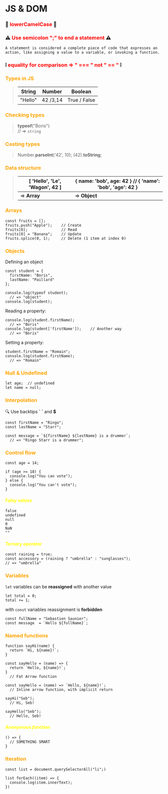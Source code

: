 # JS & DOM

### :camel: <span style="color:red;">**lowerCamelCase**</span> :camel:

### :warning: <span style="color:red;">Use **semicolon ";"** to end a statement</span> :warning:

    A statement is considered a complete piece of code that expresses an action, like assigning a value to a variable, or invoking a function.

### :grey_exclamation: <span style="color:red;">equality for comparison => " === " not " == "</span> :grey_exclamation:

### <span style="color:orange;">Types in JS</span>

>| String | Number | Boolean |
>|--------|--------|---------|
>| "Hello" | 42 /3,14 | True / False |

### <span style="color:orange;">Checking types</span>

>**typeof**("Boris")<br>
>// => `string`

### <span style="color:orange;">Casting types</span>

>Number.**parseInt**('42', 10);
(42).**toString**;

### <span style="color:orange;">Data structure</span>

>| [ 'Hello', 'Le', 'Wagon', 42 ] | { name: 'bob', age: 42 } // { 'name': 'bob', 'age': 42 }
>|--------------------------------|--------------------------------------------------------|
>| => **Array** | => **Object** |

### <span style="color:orange;">Arrays</span>

    const fruits = [];
    fruits.push("Apple");    // Create
    fruits[0];               // Read
    fruits[0] = "Banana";    // Update
    fruits.splice(0, 1);     // Delete (1 item at index 0)

### <span style="color:orange;">Objects</span>

Defining an object

    const student = {
      firstName: "Boris",
      lastName: "Paillard"
    };

    console.log(typeof student);
      // => "object"
    console.log(student);

Reading a property:

    console.log(student.firstName);
      // => "Boris"
    console.log(student['firstName']);    // Another way
      // => "Boris"

Setting a property:

    student.firstName = "Romain";
    console.log(student.firstName);
      // => "Romain"

### <span style="color:orange;">Null & Undefined</span>

    let age;  // undefined
    let name = null;

### <span style="color:orange;">Interpolation</span>

:mag: Use backtips **\` \`** and **$**

    const firstName = "Ringo";
    const lastName = "Starr";

    const message = `${firstName} ${lastName} is a drummer`;
      // => "Ringo Starr is a drummer";

### <span style="color:orange;">Control flow</span>

    const age = 14;

    if (age >= 18) {
      console.log("You can vote");
    } else {
      console.log("You can't vote");
    }

#### <span style="color:yellow;">_Falsy values_</span>

    false
    undefined
    null
    0
    NaN
    ""

#### <span style="color:yellow;">_Ternary operator_</span>

    const raining = true;
    const accessory = (raining ? "umbrella" : "sunglasses");
    // => "umbrella"

### <span style="color:orange;">Variables</span>

`let` variables can be **reassigned** with another value

    let total = 0;
    total += 1;

with `const` variables reassignment is **forbidden**

    const fullName = "Sebastien Saunier";
    const message  = `Hello ${fullName}`;

### <span style="color:orange;">Named functions</span>

    function sayHi(name) {
      return `Hi, ${name}!`;
    }

    const sayHello = (name) => {
      return `Hello, ${name}!`;
    }
      // Fat Arrow function

    const sayHello = (name) => `Hello, ${name}!`;
      // Inline arrow function, with implicit return

    sayHi("Seb");
      // Hi, Seb!

    sayHello("Seb");
      // Hello, Seb!

#### <span style="color:yellow;">_Anonymous function_</span>

    () => {
      // SOMETHING SMART
    }

### <span style="color:orange;">Iteration</span>

    const list = document.querySelectorAll("li";)
    
    list forEach((item) => {
      console.log(item.innerText);
    })
